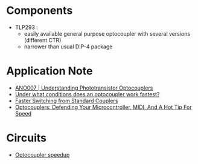 # Components
* TLP293 : 
  * easily available general purpose optocoupler with several versions (different CTR)
  * narrower than usual DIP-4 package

# Application Note
* [ANO007 | Understanding Phototransistor Optocouplers](https://www.we-online.com/components/media/o760909v410%20ANO007a_EN.pdf)
* [Under what conditions does an optocoupler work fastest?](https://electronics.stackexchange.com/questions/136928/under-what-conditions-does-an-optocoupler-work-fastest)
* [Faster Switching from Standard Couplers](https://www.vishay.com/docs/83590/fastswit.pdf)
* [Optocouplers: Defending Your Microcontroller, MIDI, And A Hot Tip For Speed](https://hackaday.com/2018/05/09/optocouplers-defending-your-microcontroller-midi-and-a-hot-tip-for-speed/)

# Circuits
* [Optocoupler speedup](../circuits/optocoupler_speedup/Opto_1.asc)